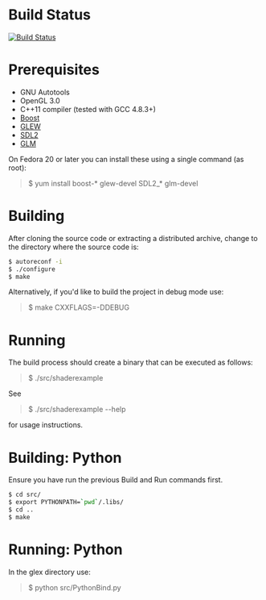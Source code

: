 # Build Status #

[![Build Status](https://travis-ci.org/jonny234x3/glex.png)](https://travis-ci.org/jonny234x3/glex/branches)

# Prerequisites #

* GNU Autotools
* OpenGL 3.0
* C++11 compiler (tested with GCC 4.8.3+)
* [Boost](http://www.boost.org/)
* [GLEW](http://glew.sourceforge.net/)
* [SDL2](https://www.libsdl.org/)
* [GLM](http://glm.g-truc.net/)

On Fedora 20 or later you can install these using a single command (as root):

> $ yum install boost-* glew-devel SDL2_* glm-devel

# Building #

After cloning the source code or extracting a distributed archive, change to the
directory where the source code is:

``` bash
$ autoreconf -i
$ ./configure
$ make
```

Alternatively, if you'd like to build the project in debug mode use:

> $ make CXXFLAGS=-DDEBUG

# Running #

The build process should create a binary that can be executed as follows:

> $ ./src/shaderexample

See

> $ ./src/shaderexample --help

for usage instructions.

# Building: Python #

Ensure you have run the previous Build and Run commands first.

``` bash
$ cd src/
$ export PYTHONPATH=`pwd`/.libs/
$ cd .. 
$ make
``` 

# Running: Python #

In the glex directory use:

> $ python src/PythonBind.py
